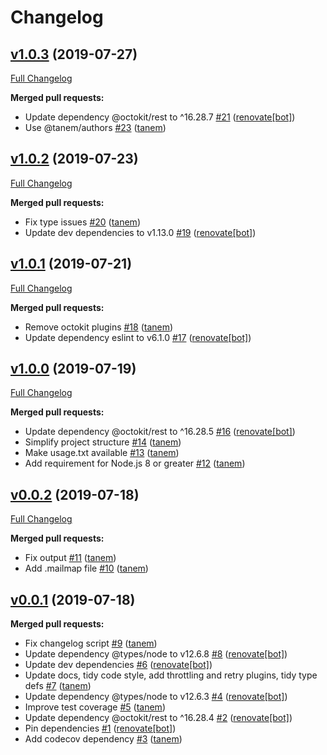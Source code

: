 # Changelog

## [v1.0.3](https://github.com/tanem/github-changelog-generator/tree/v1.0.3) (2019-07-27)
[Full Changelog](https://github.com/tanem/github-changelog-generator/compare/v1.0.2...v1.0.3)

**Merged pull requests:**

- Update dependency @octokit/rest to ^16.28.7 [#21](https://github.com/tanem/github-changelog-generator/pull/21) ([renovate[bot]](https://github.com/apps/renovate))
- Use @tanem/authors [#23](https://github.com/tanem/github-changelog-generator/pull/23) ([tanem](https://github.com/tanem))

## [v1.0.2](https://github.com/tanem/github-changelog-generator/tree/v1.0.2) (2019-07-23)
[Full Changelog](https://github.com/tanem/github-changelog-generator/compare/v1.0.1...v1.0.2)

**Merged pull requests:**

- Fix type issues [#20](https://github.com/tanem/github-changelog-generator/pull/20) ([tanem](https://github.com/tanem))
- Update dev dependencies to v1.13.0 [#19](https://github.com/tanem/github-changelog-generator/pull/19) ([renovate[bot]](https://github.com/apps/renovate))

## [v1.0.1](https://github.com/tanem/github-changelog-generator/tree/v1.0.1) (2019-07-21)
[Full Changelog](https://github.com/tanem/github-changelog-generator/compare/v1.0.0...v1.0.1)

**Merged pull requests:**

- Remove octokit plugins [#18](https://github.com/tanem/github-changelog-generator/pull/18) ([tanem](https://github.com/tanem))
- Update dependency eslint to v6.1.0 [#17](https://github.com/tanem/github-changelog-generator/pull/17) ([renovate[bot]](https://github.com/apps/renovate))

## [v1.0.0](https://github.com/tanem/github-changelog-generator/tree/v1.0.0) (2019-07-19)
[Full Changelog](https://github.com/tanem/github-changelog-generator/compare/v0.0.2...v1.0.0)

**Merged pull requests:**

- Update dependency @octokit/rest to ^16.28.5 [#16](https://github.com/tanem/github-changelog-generator/pull/16) ([renovate[bot]](https://github.com/apps/renovate))
- Simplify project structure [#14](https://github.com/tanem/github-changelog-generator/pull/14) ([tanem](https://github.com/tanem))
- Make usage.txt available [#13](https://github.com/tanem/github-changelog-generator/pull/13) ([tanem](https://github.com/tanem))
- Add requirement for Node.js 8 or greater [#12](https://github.com/tanem/github-changelog-generator/pull/12) ([tanem](https://github.com/tanem))

## [v0.0.2](https://github.com/tanem/github-changelog-generator/tree/v0.0.2) (2019-07-18)
[Full Changelog](https://github.com/tanem/github-changelog-generator/compare/v0.0.1...v0.0.2)

**Merged pull requests:**

- Fix output [#11](https://github.com/tanem/github-changelog-generator/pull/11) ([tanem](https://github.com/tanem))
- Add .mailmap file [#10](https://github.com/tanem/github-changelog-generator/pull/10) ([tanem](https://github.com/tanem))

## [v0.0.1](https://github.com/tanem/github-changelog-generator/tree/v0.0.1) (2019-07-18)

**Merged pull requests:**

- Fix changelog script [#9](https://github.com/tanem/github-changelog-generator/pull/9) ([tanem](https://github.com/tanem))
- Update dependency @types/node to v12.6.8 [#8](https://github.com/tanem/github-changelog-generator/pull/8) ([renovate[bot]](https://github.com/apps/renovate))
- Update dev dependencies [#6](https://github.com/tanem/github-changelog-generator/pull/6) ([renovate[bot]](https://github.com/apps/renovate))
- Update docs, tidy code style, add throttling and retry plugins, tidy type defs [#7](https://github.com/tanem/github-changelog-generator/pull/7) ([tanem](https://github.com/tanem))
- Update dependency @types/node to v12.6.3 [#4](https://github.com/tanem/github-changelog-generator/pull/4) ([renovate[bot]](https://github.com/apps/renovate))
- Improve test coverage [#5](https://github.com/tanem/github-changelog-generator/pull/5) ([tanem](https://github.com/tanem))
- Update dependency @octokit/rest to ^16.28.4 [#2](https://github.com/tanem/github-changelog-generator/pull/2) ([renovate[bot]](https://github.com/apps/renovate))
- Pin dependencies [#1](https://github.com/tanem/github-changelog-generator/pull/1) ([renovate[bot]](https://github.com/apps/renovate))
- Add codecov dependency [#3](https://github.com/tanem/github-changelog-generator/pull/3) ([tanem](https://github.com/tanem))
